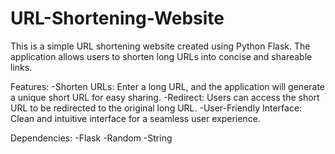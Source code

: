# URL-Shortening-Website

This is a simple URL shortening website created using Python Flask. The application allows users to shorten long URLs into concise and shareable links.

Features:
-Shorten URLs: Enter a long URL, and the application will generate a unique short URL for easy sharing.
-Redirect: Users can access the short URL to be redirected to the original long URL.
-User-Friendly Interface: Clean and intuitive interface for a seamless user experience.

Dependencies:
-Flask
-Random
-String

